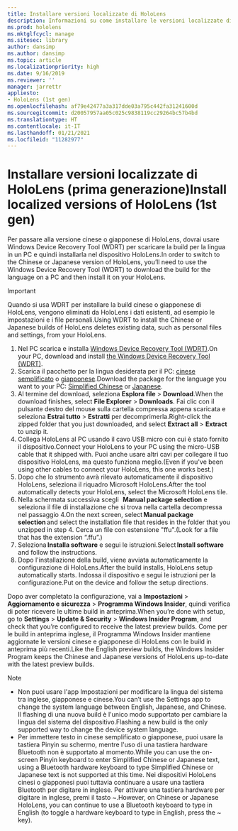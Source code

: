 ```yaml
---
title: Installare versioni localizzate di HoloLens
description: Informazioni su come installare le versioni localizzate di HoloLens (prima generazione), incluse le versioni in cinese e giapponese.
ms.prod: hololens
ms.mktglfcycl: manage
ms.sitesec: library
author: dansimp
ms.author: dansimp
ms.topic: article
ms.localizationpriority: high
ms.date: 9/16/2019
ms.reviewer: ''
manager: jarrettr
appliesto:
- HoloLens (1st gen)
ms.openlocfilehash: af79e42477a3a317dde03a795c442fa31241600d
ms.sourcegitcommit: d20057957aa05c025c9838119cc29264bc57b4bd
ms.translationtype: HT
ms.contentlocale: it-IT
ms.lasthandoff: 01/21/2021
ms.locfileid: "11282977"
---
```

# <span data-ttu-id="cfae9-103">Installare versioni localizzate di HoloLens (prima generazione)</span><span class="sxs-lookup"><span data-stu-id="cfae9-103">Install localized versions of HoloLens (1st gen)</span></span>

<span data-ttu-id="cfae9-104">Per passare alla versione cinese o giapponese di HoloLens, dovrai usare Windows Device Recovery Tool (WDRT) per scaricare la build per la lingua in un PC e quindi installarla nel dispositivo HoloLens.</span><span class="sxs-lookup"><span data-stu-id="cfae9-104">In order to switch to the Chinese or Japanese version of HoloLens, you’ll need to use the Windows Device Recovery Tool (WDRT) to download the build for the language on a PC and then install it on your HoloLens.</span></span>

> [!IMPORTANT]
> <span data-ttu-id="cfae9-105">Quando si usa WDRT per installare la build cinese o giapponese di HoloLens, vengono eliminati da HoloLens i dati esistenti, ad esempio le impostazioni e i file personali.</span><span class="sxs-lookup"><span data-stu-id="cfae9-105">Using WDRT to install the Chinese or Japanese builds of HoloLens deletes existing data, such as personal files and settings, from your HoloLens.</span></span> 

1. <span data-ttu-id="cfae9-106">Nel PC scarica e installa [Windows Device Recovery Tool (WDRT)](https://support.microsoft.com/help/12379).</span><span class="sxs-lookup"><span data-stu-id="cfae9-106">On your PC, download and install [the Windows Device Recovery Tool (WDRT)](https://support.microsoft.com/help/12379).</span></span>
1. <span data-ttu-id="cfae9-107">Scarica il pacchetto per la lingua desiderata per il PC: [cinese semplificato](https://aka.ms/hololensdownload-ch) o [giapponese](https://aka.ms/hololensdownload-jp).</span><span class="sxs-lookup"><span data-stu-id="cfae9-107">Download the package for the language you want to your PC:  [Simplified Chinese](https://aka.ms/hololensdownload-ch) or [Japanese](https://aka.ms/hololensdownload-jp).</span></span>
1. <span data-ttu-id="cfae9-108">Al termine del download, seleziona **Esplora file** > **Download**.</span><span class="sxs-lookup"><span data-stu-id="cfae9-108">When the download finishes, select **File Explorer** > **Downloads**.</span></span> <span data-ttu-id="cfae9-109">Fai clic con il pulsante destro del mouse sulla cartella compressa appena scaricata e seleziona **Estrai tutto** > **Estratti** per decomprimerla.</span><span class="sxs-lookup"><span data-stu-id="cfae9-109">Right-click the zipped folder that you just downloaded, and select **Extract all** > **Extract** to unzip it.</span></span>
1. <span data-ttu-id="cfae9-110">Collega HoloLens al PC usando il cavo USB micro con cui è stato fornito il dispositivo.</span><span class="sxs-lookup"><span data-stu-id="cfae9-110">Connect your HoloLens to your PC using the micro-USB cable that it shipped with.</span></span> <span data-ttu-id="cfae9-111">Puoi anche usare altri cavi per collegare il tuo dispositivo HoloLens, ma questo funziona meglio.</span><span class="sxs-lookup"><span data-stu-id="cfae9-111">(Even if you've been using other cables to connect your HoloLens, this one works best.)</span></span>
1. <span data-ttu-id="cfae9-112">Dopo che lo strumento avrà rilevato automaticamente il dispositivo HoloLens, seleziona il riquadro Microsoft HoloLens.</span><span class="sxs-lookup"><span data-stu-id="cfae9-112">After the tool automatically detects your HoloLens, select the Microsoft HoloLens tile.</span></span>
1. <span data-ttu-id="cfae9-113">Nella schermata successiva scegli   **Manual package selection** e seleziona il file di installazione che si trova nella cartella decompressa nel passaggio 4.</span><span class="sxs-lookup"><span data-stu-id="cfae9-113">On the next screen, select **Manual package selection** and select the installation file that resides in the folder that you unzipped in step 4.</span></span> <span data-ttu-id="cfae9-114">Cerca un file con estensione "ffu".</span><span class="sxs-lookup"><span data-stu-id="cfae9-114">(Look for a file that has the extension “.ffu”.)</span></span> 
1. <span data-ttu-id="cfae9-115">Seleziona **Installa software** e segui le istruzioni.</span><span class="sxs-lookup"><span data-stu-id="cfae9-115">Select **Install software** and follow the instructions.</span></span> 
1. <span data-ttu-id="cfae9-116">Dopo l'installazione della build, viene avviata automaticamente la configurazione di HoloLens.</span><span class="sxs-lookup"><span data-stu-id="cfae9-116">After the build installs, HoloLens setup automatically starts.</span></span> <span data-ttu-id="cfae9-117">Indossa il dispositivo e segui le istruzioni per la configurazione.</span><span class="sxs-lookup"><span data-stu-id="cfae9-117">Put on the device and follow the setup directions.</span></span> 

<span data-ttu-id="cfae9-118">Dopo aver completato la configurazione, vai a **Impostazioni** > **Aggiornamento e sicurezza** > **Programma Windows Insider**, quindi verifica di poter ricevere le ultime build in anteprima.</span><span class="sxs-lookup"><span data-stu-id="cfae9-118">When you’re done with setup, go to **Settings** > **Update & Security** > **Windows Insider Program**, and check that you’re configured to receive the latest preview builds.</span></span> <span data-ttu-id="cfae9-119">Come per le build in anteprima inglese, il Programma Windows Insider mantiene aggiornate le versioni cinese e giapponese di HoloLens con le build in anteprima più recenti.</span><span class="sxs-lookup"><span data-stu-id="cfae9-119">Like the English preview builds, the Windows Insider Program keeps the Chinese and Japanese versions of HoloLens up-to-date with the latest preview builds.</span></span>

> [!NOTE]
>  
> - <span data-ttu-id="cfae9-120">Non puoi usare l'app Impostazioni per modificare la lingua del sistema tra inglese, giapponese e cinese.</span><span class="sxs-lookup"><span data-stu-id="cfae9-120">You can’t use the Settings app to change the system language between English, Japanese, and Chinese.</span></span> <span data-ttu-id="cfae9-121">Il flashing di una nuova build è l'unico modo supportato per cambiare la lingua del sistema del dispositivo.</span><span class="sxs-lookup"><span data-stu-id="cfae9-121">Flashing a new build is the only supported way to change the device system language.</span></span>
> - <span data-ttu-id="cfae9-122">Per immettere testo in cinese semplificato o giapponese, puoi usare la tastiera Pinyin su schermo, mentre l'uso di una tastiera hardware Bluetooth non è supportato al momento.</span><span class="sxs-lookup"><span data-stu-id="cfae9-122">While you can use the on-screen Pinyin keyboard to enter Simplified Chinese or Japanese text, using a Bluetooth hardware keyboard to type Simplified Chinese or Japanese text is not supported at this time.</span></span>  <span data-ttu-id="cfae9-123">Nei dispositivi HoloLens cinesi o giapponesi puoi tuttavia continuare a usare una tastiera Bluetooth per digitare in inglese. Per attivare una tastiera hardware per digitare in inglese, premi il tasto ~.</span><span class="sxs-lookup"><span data-stu-id="cfae9-123">However, on Chinese or Japanese HoloLens, you can continue to use a Bluetooth keyboard to type in English (to toggle a hardware keyboard to type in English, press the ~ key).</span></span>

